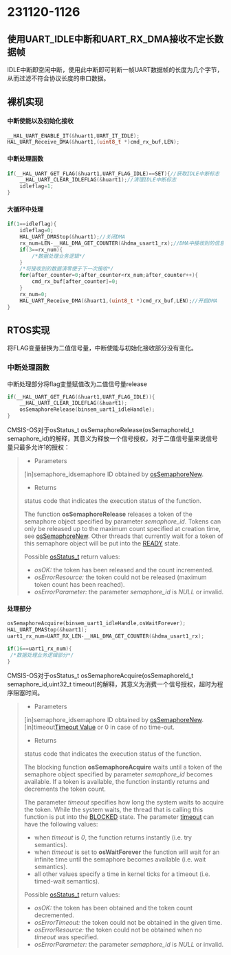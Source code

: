 # 231120-1126

## 使用UART_IDLE中断和UART_RX_DMA接收不定长数据帧

IDLE中断即空闲中断，使用此中断即可判断一帧UART数据帧的长度为几个字节，从而过滤不符合协议长度的串口数据。

## 裸机实现

#### 中断使能以及初始化接收

```c
__HAL_UART_ENABLE_IT(&huart1,UART_IT_IDLE);
HAL_UART_Receive_DMA(&huart1,(uint8_t *)cmd_rx_buf,LEN);
```

#### 中断处理函数

```c
if(__HAL_UART_GET_FLAG(&huart1,UART_FLAG_IDLE)==SET){//获取IDLE中断标志
    __HAL_UART_CLEAR_IDLEFLAG(&huart1);//清理IDLE中断标志
    idleflag=1;
}
```

#### 大循环中处理

```c
if(1==idleflag){
    idleflag=0;
    HAL_UART_DMAStop(&huart1);//关闭DMA
    rx_num=LEN-__HAL_DMA_GET_COUNTER(&hdma_usart1_rx);//DMA中接收到的信息字节数
    if(3==rx_num){
        /*数据处理业务逻辑*/
    }
    /*将接收到的数据清零便于下一次接收*/
    for(after_counter=0;after_counter<rx_num;after_counter++){
        cmd_rx_buf[after_counter]=0;
    }
    rx_num=0;
    HAL_UART_Receive_DMA(&huart1,(uint8_t *)cmd_rx_buf,LEN);//开启DMA
}
```

## RTOS实现

将FLAG变量替换为二值信号量，中断使能与初始化接收部分没有变化。

### 中断处理函数

中断处理部分将flag变量赋值改为二值信号量release

```c
if(__HAL_UART_GET_FLAG(&huart1,UART_FLAG_IDLE)){
    __HAL_UART_CLEAR_IDLEFLAG(&huart1);
    osSemaphoreRelease(binsem_uart1_idleHandle);
}
```

CMSIS-OS对于osStatus_t osSemaphoreRelease(osSemaphoreId_t  semaphore_id)的解释，其意义为释放一个信号授权，对于二值信号量来说信号量只最多允许1的授权：

>- Parameters
>
>  [in]semaphore_idsemaphore ID obtained by [osSemaphoreNew](https://www.keil.com/pack/doc/CMSIS/RTOS2/html/group__CMSIS__RTOS__SemaphoreMgmt.html#ga2a39806ace781a0008a4374ca701b14a).
>
>- Returns
>
>  status code that indicates the execution status of the function.
>
>The function **osSemaphoreRelease** releases a token of the semaphore object specified by parameter *semaphore_id*. Tokens can only be released up to the maximum count specified at creation time, see [osSemaphoreNew](https://www.keil.com/pack/doc/CMSIS/RTOS2/html/group__CMSIS__RTOS__SemaphoreMgmt.html#ga2a39806ace781a0008a4374ca701b14a). Other threads that currently wait for a token of this semaphore object will be put into the [READY](https://www.keil.com/pack/doc/CMSIS/RTOS2/html/group__CMSIS__RTOS__ThreadMgmt.html#ThreadStates) state.
>
>Possible [osStatus_t](https://www.keil.com/pack/doc/CMSIS/RTOS2/html/group__CMSIS__RTOS__Definitions.html#ga6c0dbe6069e4e7f47bb4cd32ae2b813e) return values:
>
>- *osOK:* the token has been released and the count incremented.
>- *osErrorResource:* the token could not be released (maximum token count has been reached).
>- *osErrorParameter:* the parameter *semaphore_id* is *NULL* or invalid.

#### 处理部分

```c
osSemaphoreAcquire(binsem_uart1_idleHandle,osWaitForever);
HAL_UART_DMAStop(&huart1);
uart1_rx_num=UART_RX_LEN-__HAL_DMA_GET_COUNTER(&hdma_usart1_rx);

if(16==uart1_rx_num){
 /*数据处理业务逻辑部分*/
}
```

CMSIS-OS对于osStatus_t osSemaphoreAcquire(osSemaphoreId_t  semaphore_id,uint32_t  timeout)的解释，其意义为消费一个信号授权，超时为程序阻塞时间。

>- Parameters
>
>  [in]semaphore_idsemaphore ID obtained by [osSemaphoreNew](https://www.keil.com/pack/doc/CMSIS/RTOS2/html/group__CMSIS__RTOS__SemaphoreMgmt.html#ga2a39806ace781a0008a4374ca701b14a).[in]timeout[Timeout Value](https://www.keil.com/pack/doc/CMSIS/RTOS2/html/theory_of_operation.html#CMSIS_RTOS_TimeOutValue) or 0 in case of no time-out.
>
>- Returns
>
>  status code that indicates the execution status of the function.
>
>The blocking function **osSemaphoreAcquire** waits until a token of the semaphore object specified by parameter *semaphore_id* becomes available. If a token is available, the function instantly returns and decrements the token count.
>
>The parameter *timeout* specifies how long the system waits to acquire the token. While the system waits, the thread that is calling this function is put into the [BLOCKED](https://www.keil.com/pack/doc/CMSIS/RTOS2/html/group__CMSIS__RTOS__ThreadMgmt.html#ThreadStates) state. The parameter [timeout](https://www.keil.com/pack/doc/CMSIS/RTOS2/html/theory_of_operation.html#CMSIS_RTOS_TimeOutValue) can have the following values:
>
>- when *timeout* is *0*, the function returns instantly (i.e. try semantics).
>- when *timeout* is set to **osWaitForever** the function will wait for an infinite time until the semaphore becomes available (i.e. wait semantics).
>- all other values specify a time in kernel ticks for a timeout (i.e. timed-wait semantics).
>
>Possible [osStatus_t](https://www.keil.com/pack/doc/CMSIS/RTOS2/html/group__CMSIS__RTOS__Definitions.html#ga6c0dbe6069e4e7f47bb4cd32ae2b813e) return values:
>
>- *osOK:* the token has been obtained and the token count decremented.
>- *osErrorTimeout:* the token could not be obtained in the given time.
>- *osErrorResource:* the token could not be obtained when no *timeout* was specified.
>- *osErrorParameter:* the parameter *semaphore_id* is *NULL* or invalid.